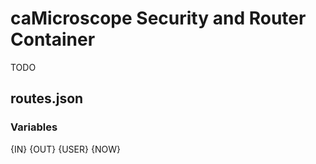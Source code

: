 # caMicroscope Security and Router Container
TODO

## routes.json

### Variables
{IN}
{OUT}
{USER}
{NOW}
